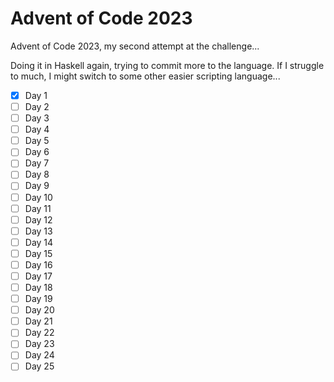 # Advent of Code 2023

Advent of Code 2023, my second attempt at the challenge...

Doing it in Haskell again, trying to commit more to the language. If I struggle to much, I might switch to some other easier scripting language...

- [X] Day  1
- [ ] Day  2
- [ ] Day  3
- [ ] Day  4
- [ ] Day  5
- [ ] Day  6
- [ ] Day  7
- [ ] Day  8
- [ ] Day  9
- [ ] Day 10
- [ ] Day 11
- [ ] Day 12
- [ ] Day 13
- [ ] Day 14
- [ ] Day 15
- [ ] Day 16
- [ ] Day 17
- [ ] Day 18
- [ ] Day 19
- [ ] Day 20
- [ ] Day 21
- [ ] Day 22
- [ ] Day 23
- [ ] Day 24
- [ ] Day 25
